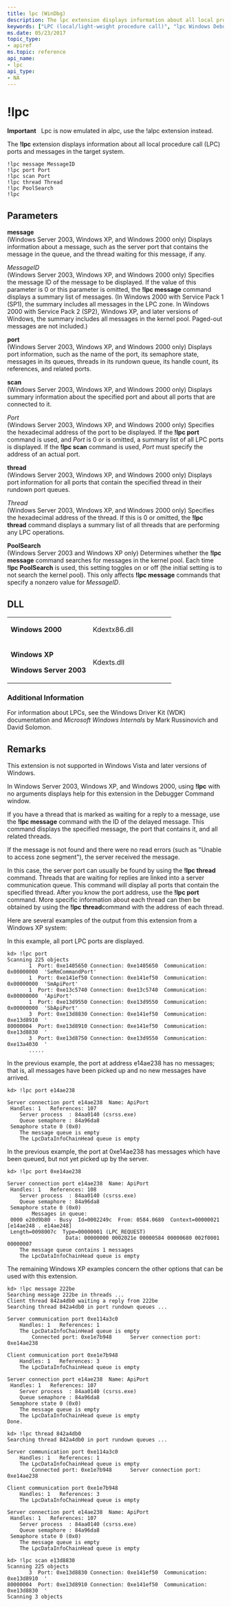 ```yaml
---
title: lpc (WinDbg)
description: The lpc extension displays information about all local procedure call (LPC) ports and messages in the target system.
keywords: ["LPC (local/light-weight procedure call)", "lpc Windows Debugging"]
ms.date: 05/23/2017
topic_type:
- apiref
ms.topic: reference
api_name:
- lpc
api_type:
- NA
---
```


# !lpc


**Important**  
Lpc is now emulated in alpc, use the !alpc extension instead.

 
The **!lpc** extension displays information about all local procedure call (LPC) ports and messages in the target system.

```dbgcmd
!lpc message MessageID 
!lpc port Port 
!lpc scan Port 
!lpc thread Thread 
!lpc PoolSearch 
!lpc
```

## <span id="ddk__lpc_dbg"></span><span id="DDK__LPC_DBG"></span>Parameters


<span id="_______message______"></span><span id="_______MESSAGE______"></span> **message**   
(Windows Server 2003, Windows XP, and Windows 2000 only) Displays information about a message, such as the server port that contains the message in the queue, and the thread waiting for this message, if any.

<span id="_______MessageID______"></span><span id="_______messageid______"></span><span id="_______MESSAGEID______"></span> *MessageID*   
(Windows Server 2003, Windows XP, and Windows 2000 only) Specifies the message ID of the message to be displayed. If the value of this parameter is 0 or this parameter is omitted, the **!lpc message** command displays a summary list of messages. (In Windows 2000 with Service Pack 1 (SP1), the summary includes all messages in the LPC zone. In Windows 2000 with Service Pack 2 (SP2), Windows XP, and later versions of Windows, the summary includes all messages in the kernel pool. Paged-out messages are not included.)

<span id="_______port______"></span><span id="_______PORT______"></span> **port**   
(Windows Server 2003, Windows XP, and Windows 2000 only) Displays port information, such as the name of the port, its semaphore state, messages in its queues, threads in its rundown queue, its handle count, its references, and related ports.

<span id="_______scan______"></span><span id="_______SCAN______"></span> **scan**   
(Windows Server 2003, Windows XP, and Windows 2000 only) Displays summary information about the specified port and about all ports that are connected to it.

<span id="_______Port______"></span><span id="_______port______"></span><span id="_______PORT______"></span> *Port*   
(Windows Server 2003, Windows XP, and Windows 2000 only) Specifies the hexadecimal address of the port to be displayed. If the **!lpc port** command is used, and *Port* is 0 or is omitted, a summary list of all LPC ports is displayed. If the **!lpc scan** command is used, *Port* must specify the address of an actual port.

<span id="_______thread______"></span><span id="_______THREAD______"></span> **thread**   
(Windows Server 2003, Windows XP, and Windows 2000 only) Displays port information for all ports that contain the specified thread in their rundown port queues.

<span id="_______Thread______"></span><span id="_______thread______"></span><span id="_______THREAD______"></span> *Thread*   
(Windows Server 2003, Windows XP, and Windows 2000 only) Specifies the hexadecimal address of the thread. If this is 0 or omitted, the **!lpc thread** command displays a summary list of all threads that are performing any LPC operations.

<span id="_______PoolSearch______"></span><span id="_______poolsearch______"></span><span id="_______POOLSEARCH______"></span> **PoolSearch**   
(Windows Server 2003 and Windows XP only) Determines whether the **!lpc message** command searches for messages in the kernel pool. Each time **!lpc PoolSearch** is used, this setting toggles on or off (the initial setting is to not search the kernel pool). This only affects **!lpc message** commands that specify a nonzero value for *MessageID*.

## DLL

<table>
<colgroup>
<col width="50%" />
<col width="50%" />
</colgroup>
<tbody>
<tr class="odd">
<td align="left"><p><strong>Windows 2000</strong></p></td>
<td align="left"><p>Kdextx86.dll</p></td>
</tr>
<tr class="even">
<td align="left"><p><strong>Windows XP</strong></p>
<p><strong>Windows Server 2003</strong></p></td>
<td align="left"><p>Kdexts.dll</p></td>
</tr>
</tbody>
</table>

 

### Additional Information

For information about LPCs, see the Windows Driver Kit (WDK) documentation and *Microsoft Windows Internals* by Mark Russinovich and David Solomon.

## Remarks

This extension is not supported in Windows Vista and later versions of Windows.

In Windows Server 2003, Windows XP, and Windows 2000, using **!lpc** with no arguments displays help for this extension in the Debugger Command window.

If you have a thread that is marked as waiting for a reply to a message, use the **!lpc message** command with the ID of the delayed message. This command displays the specified message, the port that contains it, and all related threads.

If the message is not found and there were no read errors (such as "Unable to access zone segment"), the server received the message.

In this case, the server port can usually be found by using the **!lpc thread** command. Threads that are waiting for replies are linked into a server communication queue. This command will display all ports that contain the specified thread. After you know the port address, use the **!lpc port** command. More specific information about each thread can then be obtained by using the **!lpc thread**command with the address of each thread.

Here are several examples of the output from this extension from a Windows XP system:

In this example, all port LPC ports are displayed.

```dbgcmd
kd> !lpc port
Scanning 225 objects
       1  Port: 0xe1405650 Connection: 0xe1405650  Communication: 0x00000000  'SeRmCommandPort' 
       1  Port: 0xe141ef50 Connection: 0xe141ef50  Communication: 0x00000000  'SmApiPort' 
       1  Port: 0xe13c5740 Connection: 0xe13c5740  Communication: 0x00000000  'ApiPort' 
       1  Port: 0xe13d9550 Connection: 0xe13d9550  Communication: 0x00000000  'SbApiPort' 
       3  Port: 0xe13d8830 Connection: 0xe141ef50  Communication: 0xe13d8910  ' 
80000004  Port: 0xe13d8910 Connection: 0xe141ef50  Communication: 0xe13d8830  ' 
       3  Port: 0xe13d8750 Connection: 0xe13d9550  Communication: 0xe13a4030  ' 
       .....
```

In the previous example, the port at address e14ae238 has no messages; that is, all messages have been picked up and no new messages have arrived.

```dbgcmd
kd> !lpc port e14ae238

Server connection port e14ae238  Name: ApiPort
 Handles: 1   References: 107
    Server process  : 84aa0140 (csrss.exe)
    Queue semaphore : 84a96da8
 Semaphore state 0 (0x0)
    The message queue is empty
    The LpcDataInfoChainHead queue is empty
```

In the previous example, the port at 0xe14ae238 has messages which have been queued, but not yet picked up by the server.

```dbgcmd
kd> !lpc port 0xe14ae238

Server connection port e14ae238  Name: ApiPort
 Handles: 1   References: 108
    Server process  : 84aa0140 (csrss.exe)
    Queue semaphore : 84a96da8
 Semaphore state 0 (0x0)
        Messages in queue:
 0000 e20d9b80 - Busy  Id=0002249c  From: 0584.0680  Context=00000021  [e14ae248 . e14ae248]
 Length=0098007c  Type=00000001 (LPC_REQUEST)
                   Data: 00000000 0002021e 00000584 00000680 002f0001 00000007
    The message queue contains 1 messages
    The LpcDataInfoChainHead queue is empty
```

The remaining Windows XP examples concern the other options that can be used with this extension.

```dbgcmd
kd> !lpc message 222be
Searching message 222be in threads ...
Client thread 842a4db0 waiting a reply from 222be
Searching thread 842a4db0 in port rundown queues ...

Server communication port 0xe114a3c0
    Handles: 1   References: 1
    The LpcDataInfoChainHead queue is empty
        Connected port: 0xe1e7b948      Server connection port: 0xe14ae238

Client communication port 0xe1e7b948
    Handles: 1   References: 3
    The LpcDataInfoChainHead queue is empty

Server connection port e14ae238  Name: ApiPort
 Handles: 1   References: 107
    Server process  : 84aa0140 (csrss.exe)
    Queue semaphore : 84a96da8
 Semaphore state 0 (0x0)
    The message queue is empty
    The LpcDataInfoChainHead queue is empty
Done.
```

```dbgcmd
kd> !lpc thread 842a4db0
Searching thread 842a4db0 in port rundown queues ...

Server communication port 0xe114a3c0
    Handles: 1   References: 1
    The LpcDataInfoChainHead queue is empty
        Connected port: 0xe1e7b948      Server connection port: 0xe14ae238

Client communication port 0xe1e7b948
    Handles: 1   References: 3
    The LpcDataInfoChainHead queue is empty

Server connection port e14ae238  Name: ApiPort
 Handles: 1   References: 107
    Server process  : 84aa0140 (csrss.exe)
    Queue semaphore : 84a96da8
 Semaphore state 0 (0x0)
    The message queue is empty
    The LpcDataInfoChainHead queue is empty
```

```dbgcmd
kd> !lpc scan e13d8830
Scanning 225 objects
       3  Port: 0xe13d8830 Connection: 0xe141ef50  Communication: 0xe13d8910  ' 
80000004  Port: 0xe13d8910 Connection: 0xe141ef50  Communication: 0xe13d8830  ' 
Scanning 3 objects
```

 

 





